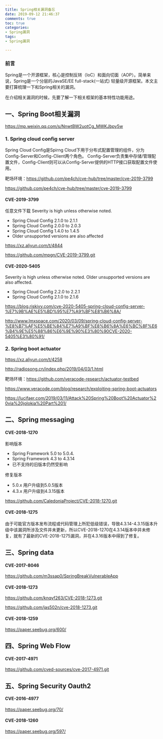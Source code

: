 ```yaml
---
title: Spring相关漏洞备忘
date: 2019-09-12 21:46:37
comments: true
toc: true
categories:
- Spring漏洞
tags:
- Spring漏洞

---
```


### 前言

Spring是一个开源框架，核心是控制反转（IoC）和面向切面（AOP）。简单来说，Spring是一个分层的JavaSE/EE full-stack(一站式) 轻量级开源框架。本文主要打算梳理一下和Spring相关的漏洞。

在介绍相关漏洞的时候，先要了解一下相关框架的基本特性功能用途。

## 一、Spring Boot相关漏洞

https://mp.weixin.qq.com/s/NnwtBW2uotCg_MWKJbpy5w

### 1. Spring cloud config server

Spring Cloud Config是Spirng Cloud下用于分布式配置管理的组件，分为Config-Server和Config-Client两个角色。 Config-Server负责集中存储/管理配置文件，Config-Client则可以从Config-Server提供的HTTP接口获取配置文件使用。

靶场环境：https://github.com/pe4ch/cve-hub/tree/master/cve-2019-3799

https://github.com/pe4ch/cve-hub/tree/master/cve-2019-3799

#### CVE-2019-3799
任意文件下载
Severity is high unless otherwise noted.
* Spring Cloud Config 2.1.0 to 2.1.1
* Spring Cloud Config 2.0.0 to 2.0.3
* Spring Cloud Config 1.4.0 to 1.4.5
* Older unsupported versions are also affected

https://xz.aliyun.com/t/4844

https://github.com/mpgn/CVE-2019-3799.git

#### CVE-2020-5405
Severity is high unless otherwise noted.
Older unsupported versions are also affected.
* Spring Cloud Config 2.2.0 to 2.2.1
* Spring Cloud Config 2.1.0 to 2.1.6

https://blog.riskivy.com/cve-2020-5405-spring-cloud-config-server-%E7%9B%AE%E5%BD%95%E7%A9%BF%E8%B6%8A/

http://www.lmxspace.com/2020/03/09/spring-cloud-config-server-%E8%B7%AF%E5%BE%84%E7%A9%BF%E8%B6%8A%E6%BC%8F%E6%B4%9E%E5%88%86%E6%9E%90%E3%80%90CVE-2020-5405%E3%80%91/

### 2. Spring boot actuator
https://xz.aliyun.com/t/4258

http://radiosong.cn/index.php/2019/04/03/1.html

靶场环境：https://github.com/veracode-research/actuator-testbed

https://www.veracode.com/blog/research/exploiting-spring-boot-actuators

https://lucifaer.com/2019/03/11/Attack%20Spring%20Boot%20Actuator%20via%20jolokia%20Part%201/

## 二、Spring messaging

#### CVE-2018-1270
影响版本
* Spring Framework 5.0 to 5.0.4.
* Spring Framework 4.3 to 4.3.14
* 已不支持的旧版本仍然受影响

修复版本
* 5.0.x 用户升级到5.0.5版本
* 4.3.x 用户升级到4.3.15版本

https://github.com/CaledoniaProject/CVE-2018-1270.git

#### CVE-2018-1275
由于可能官方版本发布流程或代码管理上所犯低级错误，导致4.3.14-4.3.15版本升级中该漏洞所涉及文件并未更新，所以CVE-2018-1270在4.3.14版本中并未修复，就有了最新的CVE-2018-1275漏洞，并在4.3.16版本中得到了修复。


## 三、Spring data

#### CVE-2017-8046
https://github.com/m3ssap0/SpringBreakVulnerableApp

#### CVE-2018-1273
https://github.com/knqyf263/CVE-2018-1273.git

https://github.com/jas502n/cve-2018-1273.git

#### CVE-2018-1259
https://paper.seebug.org/600/

## 四、Spring Web Flow
#### CVE-2017-4971
https://github.com/cved-sources/cve-2017-4971.git

## 五、Spring Security Oauth2
#### CVE-2016-4977
https://paper.seebug.org/70/
#### CVE-2018-1260
https://paper.seebug.org/597/
